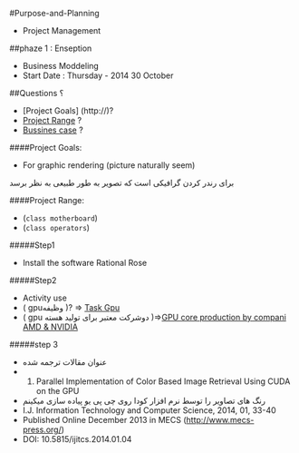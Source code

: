 #Purpose-and-Planning
* Project Management

##phaze 1 : Enseption
* Business Moddeling
* Start Date : Thursday - 2014 30 October

##Questions ؟
* [Project Goals] (http://)?
* [Project Range](http://)  ?
* [Bussines case](http://) ?

####Project Goals:
* For graphic rendering (picture naturally seem)  

برای رندر کردن گرافیکی است که تصویر به طور طبیعی به نظر برسد 

####Project Range:
- (`class motherboard`)
- (`class operators`)

#####Step1 
- Install the software Rational Rose

#####Step2
- Activity use
- ( gpuوظیفه )? => [Task Gpu](http://8pic.ir/images/81mkhhdvktvgd3826dgl.gif) 
- ( gpu دوشرکت معتبر برای تولید هسته )=>[GPU core production by compani  AMD & NVIDIA ](http://8pic.ir/images/txviq827e8kx87xvf2hd.gif)

#####step 3
- عنوان مقالات ترجمه شده 
- 1) Parallel Implementation of Color Based Image  Retrieval Using CUDA on the GPU
- رنگ های تصاویر را توسط  نرم افزار کودا  روی  چی پی یو پیاده سازی میکینم
- I.J. Information Technology and Computer Science, 2014, 01, 33-40
- Published Online December 2013 in MECS (http://www.mecs-press.org/)
- DOI: 10.5815/ijitcs.2014.01.04

 








